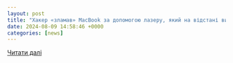 ```yaml
---
layout: post
title: "Хакер «зламав» MacBook за допомогою лазеру, який на відстані визначив текст, що друкував користувач"
date: 2024-08-09 14:58:46 +0000
categories: [news]
---
```


[Читати далі](https://itc.ua/ua/novini/nevydymyj-lazer-dopomig-hakeru-na-vidstani-vyznachyty-shho-drukuye-korystuvach-macbook/)
